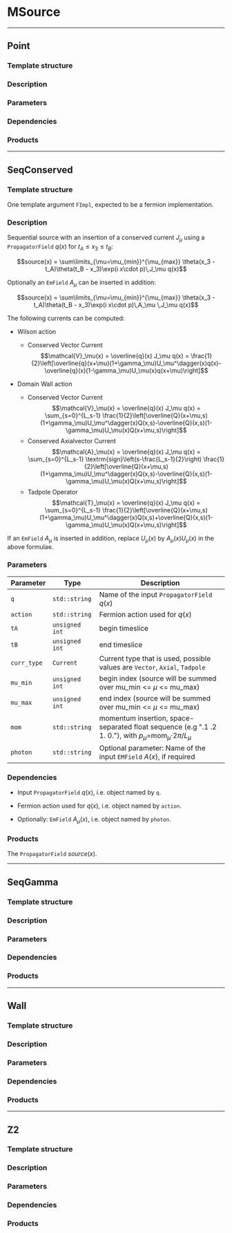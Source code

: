 # MSource

-----------

## Point

### Template structure

### Description

### Parameters

### Dependencies

### Products


-----------

## SeqConserved

### Template structure

One template argument `FImpl`, expected to be a fermion implementation.

### Description

Sequential source with an insertion of a conserved current $J_\mu$ using a `PropagatorField` $q(x)$ for $t_A\leq x_3 \leq t_B$:

$$source(x) = \sum\limits_{\mu=\mu_{min}}^{\mu_{max}} \theta(x_3 - t_A)\theta(t_B - x_3)\exp(i x\cdot p)\,J_\mu q(x)$$

Optionally an `EmField` $A_\mu$ can be inserted in addition:

$$source(x) = \sum\limits_{\mu=\mu_{min}}^{\mu_{max}} \theta(x_3 - t_A)\theta(t_B - x_3)\exp(i x\cdot p)\,A_\mu \,J_\mu q(x)$$

The following currents can be computed:

- Wilson action
	- Conserved Vector Current
	$$\mathcal{V}_\mu(x) = \overline{q}(x) J_\mu q(x) = \frac{1}{2}\left[\overline{q}(x+\mu)(1+\gamma_\mu)U_\mu^\dagger(x)q(x)-\overline{q}(x)(1-\gamma_\mu)U_\mu(x)q(x+\mu)\right]$$

- Domain Wall action
	- Conserved Vector Current
	$$\mathcal{V}_\mu(x) = \overline{q}(x) J_\mu q(x) = \sum_{s=0}^{L_s-1} \frac{1}{2}\left[\overline{Q}(x+\mu,s)(1+\gamma_\mu)U_\mu^\dagger(x)Q(x,s)-\overline{Q}(x,s)(1-\gamma_\mu)U_\mu(x)Q(x+\mu,s)\right]$$
	- Conserved Axialvector Current
	$$\mathcal{A}_\mu(x) = \overline{q}(x) J_\mu q(x) = \sum_{s=0}^{L_s-1} \textrm{sign}\left(s-\frac{L_s-1}{2}\right) \frac{1}{2}\left[\overline{Q}(x+\mu,s)(1+\gamma_\mu)U_\mu^\dagger(x)Q(x,s)-\overline{Q}(x,s)(1-\gamma_\mu)U_\mu(x)Q(x+\mu,s)\right]$$
	- Tadpole Operator 
	$$\mathcal{T}_\mu(x) = \overline{q}(x) J_\mu q(x) = \sum_{s=0}^{L_s-1} \frac{1}{2}\left[\overline{Q}(x+\mu,s)(1+\gamma_\mu)U_\mu^\dagger(x)Q(x,s)+\overline{Q}(x,s)(1-\gamma_\mu)U_\mu(x)Q(x+\mu,s)\right]$$

If an `EmField` $A_\mu$ is inserted in addition, replace $U_\mu(x)$ by $A_\mu(x)U_\mu(x)$ in the above formulae.

### Parameters

| Parameter   | Type           | Description                                                                                                     |
|-------------|----------------|-----------------------------------------------------------------------------------------------------------------|
| `q`         | `std::string`  | Name of the input `PropagatorField` $q(x)$                                                                      |
| `action`    | `std::string`  | Fermion action used for $q(x)$                                                                                  |
| `tA`        | `unsigned int` | begin timeslice                                                                                                 |
| `tB`        | `unsigned int` | end timeslice                                                                                                   |
| `curr_type` | `Current`      | Current type that is used, possible values are `Vector`, `Axial`, `Tadpole`                                     |
| `mu_min`    | `unsigned int` | begin index (source will be summed over mu_min <= $\mu$ <= mu_max)                                              | 
| `mu_max`    | `unsigned int` | end index (source will be summed over mu_min <= $\mu$ <= mu_max)                                                |
| `mom`       | `std::string`  | momentum insertion, space-separated float sequence (e.g ".1 .2 1. 0."), with $p_\mu=$mom$_\mu$$\cdot 2\pi/L_\mu$|
| `photon`    | `std::string`  | Optional parameter: Name of the input `EMField` $A(x)$, if required                                             |


### Dependencies

- Input `PropagatorField` $q(x)$, i.e. object named by `q`.

- Fermion action used for $q(x)$, i.e. object named by `action`.

- Optionally: `EmField` $A_\mu(x)$, i.e. object named by `photon`.

### Products

The `PropagatorField` $source(x)$.

-----------

## SeqGamma

### Template structure

### Description

### Parameters

### Dependencies

### Products

-----------

## Wall

### Template structure

### Description

### Parameters

### Dependencies

### Products

-----------

## Z2

### Template structure

### Description

### Parameters

### Dependencies

### Products
